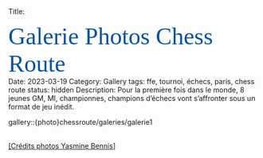 Title: <div><span style="color:rgb(11,83,148)"><font size="12"><span style="font-family:&quot;Brush Script MT&quot;">Galerie Photos Chess Route</font></span></div>
Date: 2023-03-19
Category: Gallery
tags: ffe, tournoi, échecs, paris, chess route
status: hidden
Description: Pour la première fois dans le monde, 8 jeunes GM, MI, championnes, champions d’échecs vont s’affronter sous un format de jeu inédit.

gallery::{photo}chessroute/galeries/galerie1

<br><a href="https://yasminebennis.fr/" target="_blank">[Crédits photos Yasmine Bennis]</a>